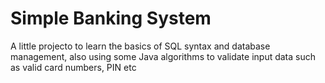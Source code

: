# Simple Banking System
 A little projecto to learn the basics of SQL syntax and database management,  also using some Java algorithms to validate input data such as valid card numbers, PIN etc

